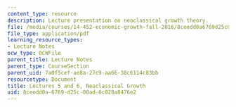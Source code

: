```yaml
---
content_type: resource
description: Lecture presentation on neoclassical growth theory.
file: /media/courses/14-452-economic-growth-fall-2016/8ceedd0a6769d25c00ad6c028a8476e2_MIT14_452F16_Lec5and6.pdf
file_type: application/pdf
learning_resource_types:
- Lecture Notes
ocw_type: OCWFile
parent_title: Lecture Notes
parent_type: CourseSection
parent_uid: 7a0f5cef-ae8a-27c9-aa66-38c6114c83bb
resourcetype: Document
title: Lectures 5 and 6, Neoclassical Growth
uid: 8ceedd0a-6769-d25c-00ad-6c028a8476e2
---
```

